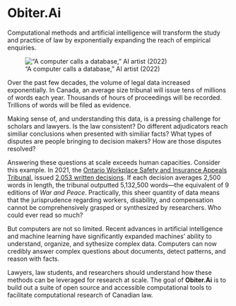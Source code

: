 Obiter.Ai
================

<!-- WARNING: THIS FILE WAS AUTOGENERATED! DO NOT EDIT! -->

Computational methods and artificial intelligence will transform the
study and practice of law by exponentially expanding the reach of
empirical enquiries.

<div class="column-margin">

<figure>
<img src="images/computer_calls.jpg"
data-fig-alt="&quot;Computer calls a database,&quot; AI artist (2022)"
alt="“A computer calls a database,” AI artist (2022)" />
<figcaption aria-hidden="true">“A computer calls a database,” AI artist
(2022)</figcaption>
</figure>

</div>

Over the past few decades, the volume of legal data increased
exponentially. In Canada, an average size tribunal will issue tens of
millions of words each year. Thousands of hours of proceedings will be
recorded. Trillions of words will be filed as evidence.

Making sense of, and understanding this data, is a pressing challenge
for scholars and lawyers. Is the law consistent? Do different
adjudicators reach similiar conclusions when presented with similiar
facts? What types of disputes are people bringing to decision makers?
How are those disputes resolved?

Answering these questions at scale exceeds human capacities. Consider
this example. In 2021, the [Ontario Workplace Safety and Insurance
Appeals Tribunal](https://www.wsiat.on.ca/en/home/announcements.html),
issued [2,053 written
decisions](https://www.canlii.org/en/on/onwsiat/nav/date/2021/). If each
decision averages 2,500 words in length, the tribunal outputted
5,132,500 words—the equivalent of 9 editions of *War and Peace*.
Practically, this sheer quantity of data means that the jurisprudence
regarding workers, disability, and compensation cannot be
comprehensively grasped or synthesized by researchers. Who could ever
read so much?

But computers are not so limited. Recent advances in artificial
intelligence and machine learning have significantly expanded machines’
ability to understand, organize, and sythesize complex data. Computers
can now credibly answer complex questions about documents, detect
patterns, and reason with facts.

Lawyers, law students, and researchers should understand how these
methods can be leveraged for research at scale. The goal of
**Obiter.Ai** is to build out a suite of open source and accessible
computational tools to facilitate computational research of Canadian
law.
